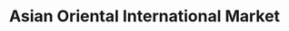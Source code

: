 ---
title: "Asian Oriental International Market"
url: /panama-city/asian-oriental-international-market/
shop: supermarket
---